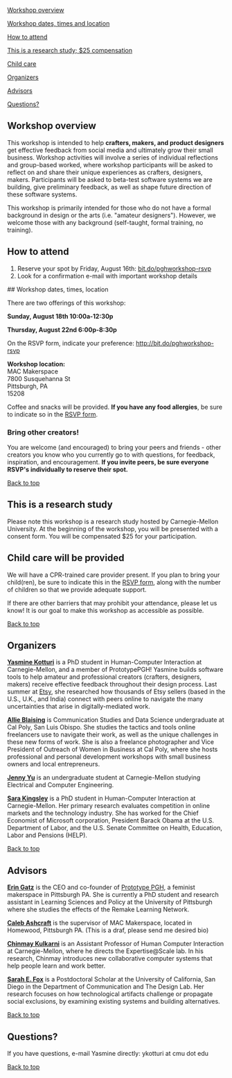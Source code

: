 <div id="top"></div> 

<a href="#info">Workshop overview</a>  

<a href="#date">Workshop dates, times and location</a>  

<a href="#participants">How to attend</a>  

<a href="#study">This is a research study; $25 compensation</a>  

<a href="#child">Child care</a> 

<a href="#organizers">Organizers</a> 

<a href="#advisors">Advisors</a> 

<a href="#questions">Questions?</a>  


<div id="info"></div>

## Workshop overview

This workshop is intended to help **crafters, makers, and product designers** get effective feedback from social media and ultimately grow their small business. Workshop activities will involve a series of individual reflections and group-based worked, where workshop participants will be asked to reflect on and share their unique experiences as crafters, designers, makers. Participants will be asked to beta-test software systems we are building, give preliminary feedback, as well as shape future direction of these software systems. 

This workshop is primarily intended for those who do not have a formal background in design or the arts (i.e. "amateur designers"). However, we welcome those with any background (self-taught, formal training, no training). 

<div id="participants"></div>

## How to attend
1. Reserve your spot by Friday, August 16th: <a href="http://bit.do/pghworkshop-rsvp" target="_blank">bit.do/pghworkshop-rsvp</a>
2. Look for a confirmation e-mail with important workshop details 


<div id="date"></div>
## Workshop dates, times, location

There are two offerings of this workshop:

**Sunday, August 18th 10:00a-12:30p**

**Thursday, August 22nd 6:00p-8:30p**

On the RSVP form, indicate your preference: <a href="http://bit.do/pghworkshop-rsvp" target="_blank">http://bit.do/pghworkshop-rsvp</a>

**Workshop location:**  
MAC Makerspace  
7800 Susquehanna St  
Pittsburgh, PA  
15208  

Coffee and snacks will be provided. **If you have any food allergies**, be sure to indicate so in the <a href="http://bit.do/pghworkshop-rsvp" target="_blank">RSVP form</a>.

### Bring other creators!

You are welcome (and encouraged) to bring your peers and friends - other creators you know who you currently go to with questions, for feedback, inspiration, and encouragement. **If you invite peers, be sure everyone RSVP's individually to reserve their spot.** 

<a href="#top">Back to top</a> 
<div id="study"></div>

## This is a research study

Please note this workshop is a research study hosted by Carnegie-Mellon University. At the beginning of the workshop, you will be presented with a consent form. You will be compensated $25 for your participation. 


<div id="child"></div>

## Child care will be provided
We will have a CPR-trained care provider present. If you plan to bring your child(ren), be sure to indicate this in the <a href="http://bit.do/pghworkshop-rsvp" target="_blank">RSVP form</a>, along with the number of children so that we provide adequate support.

If there are other barriers that may prohibit your attendance, please let us know! It is our goal to make this workshop as accessible as possible.

<a href="#top">Back to top</a> 

<div id ="organizers"></div>

## Organizers


**<a href="https://scholar.google.com/citations?user=Q6Ju9MwAAAAJ&hl=en" target="_blank">Yasmine Kotturi</a>** is a PhD student in Human-Computer Interaction at Carnegie-Mellon, and a member of PrototypePGH! Yasmine builds software tools to help amateur and professional creators (crafters, designers, makers) receive effective feedback throughout their design process. Last summer at <a href="https://www.etsy.com" target="_blank">Etsy</a>, she researched how thousands of Etsy sellers (based in the U.S., U.K., and India) connect with peers online to navigate the many uncertainties that arise in digitally-mediated work.   

**<a href="http://allieblaising.com/">Allie Blaising</a>** is Communication Studies and Data Science undergraduate at Cal Poly, San Luis Obispo. She studies the tactics and tools online freelancers use to navigate their work, as well as the unique challenges in these new forms of work. She is also a freelance photographer and Vice President of Outreach of Women in Business at Cal Poly, where she hosts professional and personal development workshops with small business owners and local entrepreneurs. 

**<a href="">Jenny Yu</a>** is an undergraduate student at Carnegie-Mellon studying Electrical and Computer Engineering. 

**<a href="https://sarakingsley.github.io/" target="_blank">Sara Kingsley</a>** is a PhD student in Human-Computer Interaction at Carnegie-Mellon. Her primary research evaluates competition in online markets and the technology industry. She has worked for the Chief Economist of Microsoft corporation, President Barack Obama at the U.S. Department of Labor, and the U.S. Senate Committee on Health, Education, Labor and Pensions (HELP).



<a href="#top">Back to top</a> 
<div id ="advisors"></div>

## Advisors

**<a href="http://www.eringatz.com/" target="_blank">Erin Gatz</a>** is the CEO and co-founder of <a href="https://prototypepgh.com/" target="_blank">Prototype PGH</a>, a feminist makerspace in Pittsburgh PA. She is currently a PhD student and research assistant in Learning Sciences and Policy at the University of Pittsburgh where she studies the effects of the Remake Learning Network.

**<a href="">Caleb Ashcraft</a>** is the supervisor of MAC Makerspace, located in Homewood, Pittsburgh PA. (This is a draf, please send me desired bio)

**<a href="http://www.cs.cmu.edu/~chinmayk/" target="_blank">Chinmay Kulkarni</a>** is an Assistant Professor of Human Computer Interaction at Carnegie-Mellon, where he directs the Expertise@Scale lab. In his research, Chinmay introduces new collaborative computer systems that help people learn and work better.

**<a href="https://www.sarahfox.info/" target="_blank">Sarah E. Fox</a>** is a Postdoctoral Scholar at the University of California, San Diego in the Department of Communication and The Design Lab. Her research focuses on how technological artifacts challenge or propagate social exclusions, by examining existing systems and building alternatives.

<a href="#top">Back to top</a> 
<div id="question"></div>

  
## Questions?

If you have questions, e-mail Yasmine directly: ykotturi at cmu dot edu
  

  
<a href="#top">Back to top</a> 
